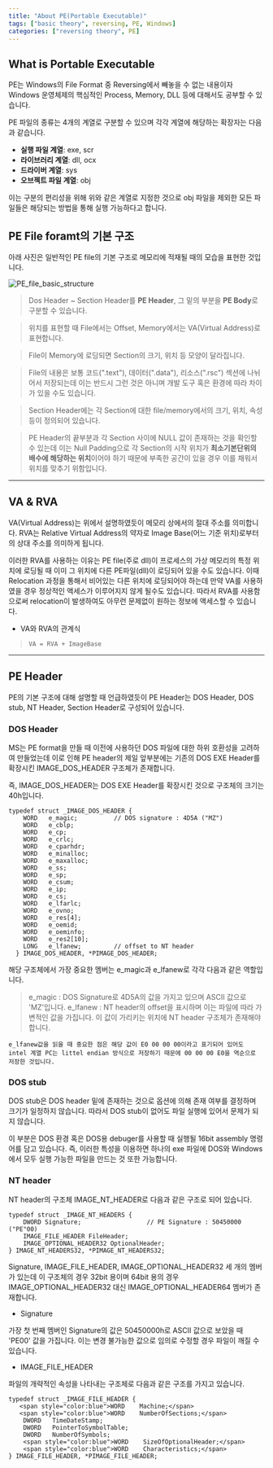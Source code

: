 ```yaml
---
title: "About PE(Portable Executable)"
tags: ["basic theory", reversing, PE, Windows]
categories: ["reversing theory", PE]
---
```


What is Portable Executable
---------------------------

PE는 Windows의 File Format 중 Reversing에서 빼놓을 수 없는 내용이자 Windows 운영체제의 핵심적인 Process, Memory, DLL 등에 대해서도 공부할 수 있습니다.

PE 파일의 종류는 4개의 계열로 구분할 수 있으며 각각 계열에 해당하는 확장자는 다음과 같습니다.

- **실행 파일 계열**: exe, scr
- **라이브러리 계열**: dll, ocx
- **드라이버 계열**: sys
- **오브젝트 파일 계열**: obj

이는 구분의 편리성을 위해 위와 같은 계열로 지정한 것으로 obj 파일을 제외한 모든 파일들은 해당되는 방법을 통해 실행 가능하다고 합니다.

## **PE File foramt의 기본 구조**

아래 사진은 일반적인 PE file의 기본 구조로 메모리에 적재될 때의 모습을 표현한 것입니다.

![PE_file_basic_structure](https://t1.daumcdn.net/cfile/tistory/2401E242588322871F)

> Dos Header ~ Section Header를 **PE Header**, 그 밑의 부분을 **PE Body**로 구분할 수 있습니다.

> 위치를 표현할 때 File에서는 Offset, Memory에서는 VA(Virtual Address)로 표현합니다.

> File이 Memory에 로딩되면 Section의 크기, 위치 등 모양이 달라집니다.

> File의 내용은 보통 코드(".text"), 데이터(".data"), 리소스(".rsc") 섹션에 나뉘어서 저장되는데 이는 반드시 그런 것은 아니며 개발 도구 혹은 환경에 따라 차이가 있을 수도 있습니다.

> Section Header에는 각 Section에 대한 file/memory에서의 크기, 위치, 속성 등이 정의되어 있습니다.

> PE Header의 끝부분과 각 Section 사이에 NULL 값이 존재하는 것을 확인할 수 있는데 이는 Null Padding으로 각 Section의 시작 위치가 **최소기본단위의 배수에 해당하는 위치**이어야 하기 때문에 부족한 공간이 있을 경우 이를 채워서 위치를 맞추기 위함입니다.

* * *

## **VA & RVA**

VA(Virtual Address)는 위에서 설명하였듯이 메모리 상에서의 절대 주소를 의미합니다. RVA는 Relative Virtual Address의 약자로 Image Base(어느 기준 위치)로부터의 상대 주소를 의미하게 됩니다.

이러한 RVA를 사용하는 이유는 PE file(주로 dll)이 프로세스의 가상 메모리의 특정 위치에 로딩될 때 이미 그 위치에 다른 PE파일(dll)이 로딩되어 있을 수도 있습니다. 이때 Relocation 과정을 통해서 비어있는 다른 위치에 로딩되어야 하는데 만약 VA를 사용하였을 경우 정상적인 액세스가 이루어지지 않게 될수도 있습니다. 따라서 RVA를 사용함으로써 relocation이 발생하여도 아무런 문제없이 원하는 정보에 액세스할 수 있습니다.

- VA와 RVA의 관계식

> `VA = RVA + ImageBase`

* * *

## **PE Header**

PE의 기본 구조에 대해 설명할 때 언급하였듯이 PE Header는 DOS Header, DOS stub, NT Header, Section Header로 구성되어 있습니다.

### **DOS Header**

MS는 PE format을 만들 때 이전에 사용하던 DOS 파일에 대한 하위 호환성을 고려하여 만들었는데 이로 인해 PE header의 제일 앞부분에는 기존의 DOS EXE Header를 확장시킨 IMAGE_DOS_HEADER 구조체가 존재합니다.

즉, IMAGE_DOS_HEADER는 DOS EXE Header를 확장시킨 것으로 구조체의 크기는 40h입니다. 

```
typedef struct _IMAGE_DOS_HEADER {     
    WORD   e_magic;          // DOS signature : 4D5A ("MZ")
    WORD   e_cblp;                    
    WORD   e_cp;                      
    WORD   e_crlc;                    
    WORD   e_cparhdr;                 
    WORD   e_minalloc;                
    WORD   e_maxalloc;                
    WORD   e_ss;                      
    WORD   e_sp;                      
    WORD   e_csum;                    
    WORD   e_ip;                      
    WORD   e_cs;                      
    WORD   e_lfarlc;                  
    WORD   e_ovno;                    
    WORD   e_res[4];                  
    WORD   e_oemid;                   
    WORD   e_oeminfo;                 
    WORD   e_res2[10];                  
    LONG   e_lfanew;         // offset to NT header 
  } IMAGE_DOS_HEADER, *PIMAGE_DOS_HEADER;
```

해당 구조체에서 가장 중요한 멤버는 e_magic과 e_lfanew로 각각 다음과 같은 역할입니다.
> e_magic : DOS Signature로 4D5A의 값을 가지고 있으며 ASCII 값으로 'MZ'입니다.
> e_lfanew : NT header의 offset을 표시하며 이는 파일에 따라 가변적인 값을 가집니다. 이 값이 가리키는 위치에 NT header 구조체가 존재해야 합니다.

`e_lfanew값을 읽을 때 중요한 점은 해당 값이 E0 00 00 00이라고 표기되어 있어도 intel 계열 PC는 littel endian 방식으로 저장하기 때문에 00 00 00 E0을 역순으로 저장한 것입니다.`

### **DOS stub**

DOS stub은 DOS header 밑에 존재하는 것으로 옵션에 의해 존재 여부를 결정하며 크기가 일정하지 않습니다. 따라서 DOS stub이 없어도 파일 실행에 있어서 문제가 되지 않습니다.

이 부분은 DOS 환경 혹은 DOS용 debuger를 사용할 때 실행될 16bit assembly 명령어를 담고 있습니다. 즉, 이러한 특성을 이용하면 하나의 exe 파일에 DOS와 Windows에서 모두 실행 가능한 파일을 만드는 것 또한 가능합니다.

### **NT header**

NT header의 구조체 IMAGE_NT_HEADER로 다음과 같은 구조로 되어 있습니다.

```
typedef struct _IMAGE_NT_HEADERS {
    DWORD Signature;                  // PE Signature : 50450000 ("PE"00)
    IMAGE_FILE_HEADER FileHeader;
    IMAGE_OPTIONAL_HEADER32 OptionalHeader;
} IMAGE_NT_HEADERS32, *PIMAGE_NT_HEADERS32;
```

Signature, IMAGE_FILE_HEADER, IMAGE_OPTIONAL_HEADER32 세 개의 멤버가 있는데 이 구조체의 경우 32bit 용이며 64bit 용의 경우 IMAGE_OPTIONAL_HEADER32 대신 IMAGE_OPTIONAL_HEADER64 멤버가 존재합니다.

- Signature

가장 첫 번째 멤버인 Signature의 값은 50450000h로 ASCII 값으로 보았을 때 'PE00' 값을 가집니다. 이는 변경 불가능한 값으로 임의로 수정할 경우 파일이 깨질 수 있습니다.

- IMAGE_FILE_HEADER

파일의 개략적인 속성을 나타내는 구조체로 다음과 같은 구조를 가지고 있습니다.

```
typedef struct _IMAGE_FILE_HEADER {
   <span style="color:blue">WORD    Machine;</span>
   <span style="color:blue">WORD    NumberOfSections;</span>
    DWORD   TimeDateStamp;
    DWORD   PointerToSymbolTable;
    DWORD   NumberOfSymbols;
    <span style="color:blue">WORD    SizeOfOptionalHeader;</span>
    <span style="color:blue">WORD    Characteristics;</span>
} IMAGE_FILE_HEADER, *PIMAGE_FILE_HEADER;
```
